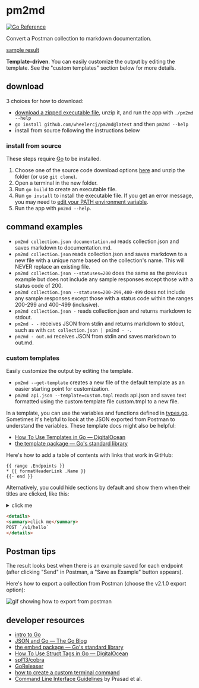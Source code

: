 # pm2md

[![Go Reference](https://pkg.go.dev/badge/github.com/wheelercj/pm2md.svg)](https://pkg.go.dev/github.com/wheelercj/pm2md)

Convert a Postman collection to markdown documentation.

[sample result](samples/calendar-API-v1.md)

**Template-driven**. You can easily customize the output by editing the template. See the "custom templates" section below for more details.

## download

3 choices for how to download:

* [download a zipped executable file](https://github.com/wheelercj/pm2md/releases), unzip it, and run the app with `./pm2md --help`
* `go install github.com/wheelercj/pm2md@latest` and then `pm2md --help`
* install from source following the instructions below

### install from source

These steps require [Go](https://go.dev/) to be installed.

1. Choose one of the source code download options [here](https://github.com/wheelercj/pm2md/releases) and unzip the folder (or use `git clone`).
2. Open a terminal in the new folder.
3. Run `go build` to create an executable file.
4. Run `go install` to install the executable file. If you get an error message, you may need to [edit your PATH environment variable](https://go.dev/doc/tutorial/compile-install).
5. Run the app with `pm2md --help`.

## command examples

* `pm2md collection.json documentation.md` reads collection.json and saves markdown to documentation.md.
* `pm2md collection.json` reads collection.json and saves markdown to a new file with a unique name based on the collection's name. This will NEVER replace an existing file.
* `pm2md collection.json --statuses=200` does the same as the previous example but does not include any sample responses except those with a status code of 200.
* `pm2md collection.json --statuses=200-299,400-499` does not include any sample responses except those with a status code within the ranges 200-299 and 400-499 (inclusive).
* `pm2md collection.json -` reads collection.json and returns markdown to stdout.
* `pm2md - -` receives JSON from stdin and returns markdown to stdout, such as with `cat collection.json | pm2md - -`.
* `pm2md - out.md` receives JSON from stdin and saves markdown to out.md.

### custom templates

Easily customize the output by editing the template.

* `pm2md --get-template` creates a new file of the default template as an easier starting point for customization.
* `pm2md api.json --template=custom.tmpl` reads api.json and saves text formatted using the custom template file custom.tmpl to a new file.

In a template, you can use the variables and functions defined in [types.go](cmd/types.go). Sometimes it's helpful to look at the JSON exported from Postman to understand the variables. These template docs might also be helpful:

  * [How To Use Templates in Go — DigitalOcean](https://www.digitalocean.com/community/tutorials/how-to-use-templates-in-go#step-4-writing-a-template)
  * [the template package — Go's standard library](https://pkg.go.dev/text/template)

Here's how to add a table of contents with links that work in GitHub:

```
{{ range .Endpoints }}
* {{ formatHeaderLink .Name }}
{{- end }}
```

Alternatively, you could hide sections by default and show them when their titles are clicked, like this:

<details>
<summary>click me</summary>
POST `/v1/hello`
</details>

```html
<details>
<summary>click me</summary>
POST `/v1/hello`
</details>
```

## Postman tips

The result looks best when there is an example saved for each endpoint (after clicking "Send" in Postman, a "Save as Example" button appears).

Here's how to export a collection from Postman (choose the v2.1.0 export option):

![gif showing how to export from postman](https://media.giphy.com/media/v1.Y2lkPTc5MGI3NjExYzFnb2JicjN6czk3dTJqcjg5Zm1yMjVtOXZ4cGVzd2d6YjFuYm5tdyZlcD12MV9pbnRlcm5hbF9naWZfYnlfaWQmY3Q9Zw/1xp8s0yXApAYtF1c1q/giphy.gif)

## developer resources

* [intro to Go](https://wheelercj.github.io/notes/pages/20221122173910.html)
* [JSON and Go — The Go Blog](https://go.dev/blog/json)
* [the embed package — Go's standard library](https://pkg.go.dev/embed)
* [How To Use Struct Tags in Go — DigitalOcean](https://www.digitalocean.com/community/tutorials/how-to-use-struct-tags-in-go)
* [spf13/cobra](https://github.com/spf13/cobra)
* [GoReleaser](https://goreleaser.com/)
* [how to create a custom terminal command](https://wheelercj.github.io/notes/pages/20220320181252.html)
* [Command Line Interface Guidelines](https://clig.dev/) by Prasad et al.
